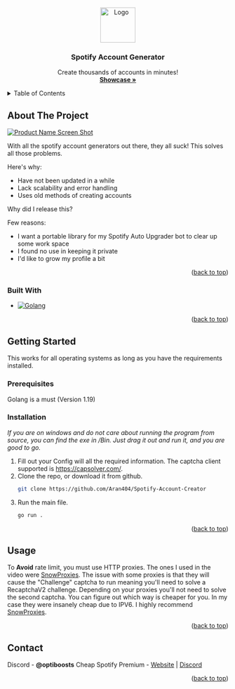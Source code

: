 <!-- Improved compatibility of back to top link: See: https://github.com/othneildrew/Best-README-Template/pull/73 -->
<a name="readme-top"></a>
<!--
*** Thanks for checking out the Best-README-Template. If you have a suggestion
*** that would make this better, please fork the repo and create a pull request
*** or simply open an issue with the tag "enhancement".
*** Don't forget to give the project a star!
*** Thanks again! Now go create something AMAZING! :D
-->



<!-- PROJECT SHIELDS -->
<!--
*** I'm using markdown "reference style" links for readability.
*** Reference links are enclosed in brackets [ ] instead of parentheses ( ).
*** See the bottom of this document for the declaration of the reference variables
*** for contributors-url, forks-url, etc. This is an optional, concise syntax you may use.
*** https://www.markdownguide.org/basic-syntax/#reference-style-links
-->

<!-- PROJECT LOGO -->
<br />
<div align="center">
  <a href="Showcase">
    <img src="https://www.google.com/url?sa=i&url=https%3A%2F%2Fcommons.wikimedia.org%2Fwiki%2FFile%3ASpotify_logo_without_text.svg&psig=AOvVaw3ODJVKslCO0tpC2woMm8N4&ust=1697157953492000&source=images&cd=vfe&opi=89978449&ved=0CBEQjRxqFwoTCNDdjJuk74EDFQAAAAAdAAAAABAE" alt="Logo" width="80" height="80">
  </a>

  <h3 align="center">Spotify Account Generator</h3>

  <p align="center">
    Create thousands of accounts in minutes!
    <br />
        <a href="https://www.youtube.com/watch?v=Jm9v0CYITUc"><strong>Showcase »</strong></a>
    <br />
  </p>
</div>



<!-- TABLE OF CONTENTS -->
<details>
  <summary>Table of Contents</summary>
  <ol>
    <li>
      <a href="#about-the-project">About The Project</a>
      <ul>
        <li><a href="#built-with">Built With</a></li>
      </ul>
    </li>
    <li>
      <a href="#getting-started">Getting Started</a>
      <ul>
        <li><a href="#prerequisites">Prerequisites</a></li>
        <li><a href="#installation">Installation</a></li>
      </ul>
    </li>
    <li><a href="#usage">Usage</a></li>>
    <li><a href="#contact">Contact</a></li>
  </ol>
</details>



<!-- ABOUT THE PROJECT -->
## About The Project

[![Product Name Screen Shot][product-screenshot]](https://spotium.store)

With all the spotify account generators out there, they all suck! This solves all those problems.

Here's why:
* Have not been updated in a while
* Lack scalability and error handling
* Uses old methods of creating accounts

Why did I release this?

Few reasons:
* I want a portable library for my Spotify Auto Upgrader bot to clear up some work space
* I found no use in keeping it private
* I'd like to grow my profile a bit

<p align="right">(<a href="#readme-top">back to top</a>)</p>



### Built With

* [![Golang][Golang]][Golang-Url]

<p align="right">(<a href="#readme-top">back to top</a>)</p>



<!-- GETTING STARTED -->
## Getting Started

This works for all operating systems as long as you have the requirements installed.

### Prerequisites

Golang is a must (Version 1.19) 

### Installation

_If you are on windows and do not care about running the program from source, you can find the exe in /Bin. Just drag it out and run it, and you are good to go._

1. Fill out your Config will all the required information. The captcha client supported is https://capsolver.com/. 
2. Clone the repo, or download it from github.
   ```sh
   git clone https://github.com/Aran404/Spotify-Account-Creator
   ```
3. Run the main file.
   ```sh
   go run .
   ```

<p align="right">(<a href="#readme-top">back to top</a>)</p>



<!-- USAGE EXAMPLES -->
## Usage

To **Avoid** rate limit, you must use HTTP proxies. The ones I used in the video were [SnowProxies](https://snowproxies.digital/).
The issue with some proxies is that they will cause the "Challenge" captcha to run meaning you'll need to solve a RecaptchaV2 challenge.
Depending on your proxies you'll not need to solve the second captcha. You can figure out which way is cheaper for you.
In my case they were insanely cheap due to IPV6. I highly recommend [SnowProxies](https://snowproxies.digital/).

<p align="right">(<a href="#readme-top">back to top</a>)</p>



<!-- CONTACT -->
## Contact

Discord - **@optiboosts**
Cheap Spotify Premium - [Website](https://spotium.store/) | [Discord](https://discord.gg/Spotium)


<p align="right">(<a href="#readme-top">back to top</a>)</p>




<!-- MARKDOWN LINKS & IMAGES -->
<!-- https://www.markdownguide.org/basic-syntax/#reference-style-links -->
[forks-shield]: https://img.shields.io/github/forks/Aran404/Spotify-Account-Generator.svg?style=for-the-badge
[forks-url]: https://github.com/Aran404/Spotify-Account-Generator/network/members
[stars-shield]: https://img.shields.io/github/stars/Aran404/Spotify-Account-Generator.svg?style=for-the-badge
[stars-url]: https://github.com/Aran404/Spotify-Account-Generator/stargazers
[product-screenshot]: https://media.discordapp.net/attachments/1154772032551141507/1161826422969602149/image.png?ex=6539b62c&is=6527412c&hm=a879e01ac9891ff56da3fd850f19d4610bb42b8030e459f6d4e6c2de18a8509d&=
[Golang]: https://img.shields.io/badge/go-%2300ADD8.svg?style=for-the-badge&logo=go&logoColor=white
[Golang-Url]: https://go.dev/
